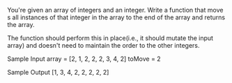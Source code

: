 You're given an array of integers and an integer.
Write a function that move s all instances of that integer in the array to the end of the array and returns the array.

The function should perform this in place(i.e., it should mutate the input array) and doesn't need to maintain the order to the other integers.

Sample Input
array = [2, 1, 2, 2, 2, 3, 4, 2]
toMove = 2

Sample Output
[1, 3, 4, 2, 2, 2, 2, 2]
